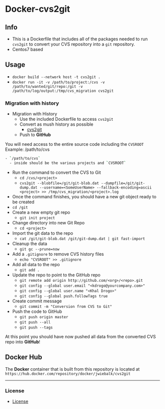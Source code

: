 # Docker-cvs2git

## Info

* This is a Dockerfile that includes all of the packages needed to run `cvs2git` to convert your CVS repository into a `git` repository.
* Centos7 based

## Usage

* `docker build --network host -t cvs2git .`
* `docker run -it -v /path/to/project:/cvs -v /path/to/wanted/git/repo:/git -v /path/to/log/output:/tmp/cvs_migration cvs2git`

### Migration with history
- Migration with History
  - Use the included Dockerfile to access `cvs2git`
  - Convert as mush history as possible
    - [cvs2git](http://clusterfrak.com/devops/git/git_cvs2git/)
  - Push to **GitHub**

You will need access to the entire source code including the `CVSROOT`
Example: /path/to/cvs

```bash
- `/path/to/cvs`
  - inside should be the various projects and `CVSROOT`
```

- Run the command to convert the CVS to Git
  - `cd /cvs/<project>`
  - `cvs2git --blobfile=/git/git-blob.dat --dumpfile=/git/git-dump.dat --username=<SomeUserName> --fallback-encoding=ascii <project> >> /tmp/cvs_migration/<project>.log`
- Once the command finishes, you should have a new git object ready to be created
- `cd /git`
- Create a new empty git repo
  - `git init project`
- Change directory into new Git Repo
  - `cd <project>`
- Import the git data to the repo
  - `cat /git/git-blob.dat /git/git-dump.dat | git fast-import`
- Cleanup the data
  - `git gc --prune=now`
- Add a `.gitignore` to remove CVS history files
  - `echo "CVSROOT" >> .gitignore`
- Add all data to the repo
  - `git add .`
- Update the repo to point to the GitHub repo
  - `git remote add origin http://github.com/<org>/<repo>.git`
  - `git config --global user.email "<kdrogo@yourcompany.com>"`
  - `git config --global user.name "<Khal Drogo>"`
  - `git config --global push.followTags true`
- Create commit message
  - `git commit -m "Conversion from CVS to Git"`
- Push the code to GitHub
  - `git push origin master`
  - `git push --all`
  - `git push --tags`

At this point you should have now pushed all data from the converted CVS repo into **GitHub**!

## Docker Hub
The **Docker** container that is built from this repository is located at `https://hub.docker.com/repository/docker/jwiebalk/cvs2git`

--------------------------------------------------------------------------------

### License
- [License](https://github.com/jwiebalk/docker-cvs2git/blob/master/LICENSE)
